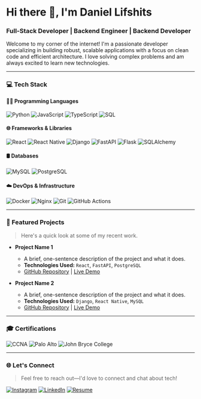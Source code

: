 # Hi there 👋, I'm Daniel Lifshits

### Full-Stack Developer | Backend Engineer | Backend Developer

Welcome to my corner of the internet! I'm a passionate developer specializing in building robust, scalable applications with a focus on clean code and efficient architecture. I love solving complex problems and am always excited to learn new technologies.

---

### 💻 Tech Stack

#### 👨‍💻 Programming Languages
![Python](https://img.shields.io/badge/python-3670A0?style=for-the-badge&logo=python&logoColor=ffdd54)
![JavaScript](https://img.shields.io/badge/javascript-%23F7DF1E.svg?style=for-the-badge&logo=javascript&logoColor=black)
![TypeScript](https://img.shields.io/badge/typescript-%233178C6.svg?style=for-the-badge&logo=typescript&logoColor=white)
![SQL](https://img.shields.io/badge/SQL-025E8C?style=for-the-badge&logo=microsoftsqlserver&logoColor=white)

#### 🌐 Frameworks & Libraries
![React](https://img.shields.io/badge/react-%2320232a.svg?style=for-the-badge&logo=react&logoColor=%2361DAFB)
![React Native](https://img.shields.io/badge/react_native-%2320232a.svg?style=for-the-badge&logo=react&logoColor=%2361DAFB)
![Django](https://img.shields.io/badge/django-%23092E20.svg?style=for-the-badge&logo=django&logoColor=white)
![FastAPI](https://img.shields.io/badge/FastAPI-005571?style=for-the-badge&logo=fastapi)
![Flask](https://img.shields.io/badge/flask-%23000.svg?style=for-the-badge&logo=flask&logoColor=white)
![SQLAlchemy](https://img.shields.io/badge/SQLAlchemy-D71F00?style=for-the-badge&logo=sqlalchemy&logoColor=white)

#### 🛢️ Databases
![MySQL](https://img.shields.io/badge/mysql-%234479A1.svg?style=for-the-badge&logo=mysql&logoColor=white)
![PostgreSQL](https://img.shields.io/badge/postgresql-%234169E1.svg?style=for-the-badge&logo=postgresql&logoColor=white)

#### ☁️ DevOps & Infrastructure
![Docker](https://img.shields.io/badge/docker-%232496ED.svg?style=for-the-badge&logo=docker&logoColor=white)
![Nginx](https://img.shields.io/badge/nginx-%23009639.svg?style=for-the-badge&logo=nginx&logoColor=white)
![Git](https://img.shields.io/badge/git-%23F05032.svg?style=for-the-badge&logo=git&logoColor=white)
![GitHub Actions](https://img.shields.io/badge/github%20actions-%232088FF.svg?style=for-the-badge&logo=githubactions&logoColor=white)

---

### 🚀 Featured Projects

> Here's a quick look at some of my recent work.

-   **Project Name 1**
    -   A brief, one-sentence description of the project and what it does.
    -   **Technologies Used:** `React`, `FastAPI`, `PostgreSQL`
    -   [GitHub Repository](https://github.com/your-username/project-1) | [Live Demo](https://your-project-1.com)

-   **Project Name 2**
    -   A brief, one-sentence description of the project and what it does.
    -   **Technologies Used:** `Django`, `React Native`, `MySQL`
    -   [GitHub Repository](https://github.com/your-username/project-2) | [Live Demo](https://your-project-2.com)

---

### 🎓 Certifications
![CCNA](https://img.shields.io/badge/CCNA-005073?style=for-the-badge&logo=cisco&logoColor=white)
![Palo Alto](https://img.shields.io/badge/Palo%20Alto%20Networks-009BDB?style=for-the-badge&logo=paloaltonetworks&logoColor=white)
![John Bryce College](https://img.shields.io/badge/John%20Bryce%20College-333333?style=for-the-badge&logoColor=white)

---

### 🌐 Let's Connect
> Feel free to reach out—I'd love to connect and chat about tech!

[![Instagram](https://img.shields.io/badge/Instagram-%23E4405F.svg?logo=Instagram&logoColor=white)](https://instagram.com/your-profile)
[![LinkedIn](https://img.shields.io/badge/LinkedIn-%230077B5.svg?logo=LinkedIn&logoColor=white)](https://www.linkedin.com/in/daniel-lifshits-508030249/)
[![Resume](https://img.shields.io/badge/Resume-danprav.me-blue.svg)](https://danprav.me)
